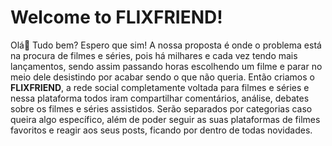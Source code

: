 # Welcome to FLIXFRIEND!

Olá👋 Tudo bem? Espero que sim!
A nossa proposta é onde o problema está na procura de filmes e séries, pois há milhares e cada vez tendo mais lançamentos, sendo assim passando horas escolhendo um filme e parar no meio dele desistindo por acabar sendo o que não queria. Então criamos o **FLIXFRIEND**, a rede social completamente voltada para filmes e séries e nessa plataforma todos iram compartilhar comentários, análise, debates sobre os filmes e séries assistidos. Serão separados por categorias caso queira algo específico, além de poder seguir as suas plataformas de filmes favoritos e reagir aos seus posts, ficando por dentro de todas novidades.
